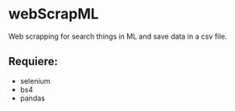 # webScrapML
Web scrapping for search things in ML and save data in a csv file.

## Requiere:
* selenium
* bs4
* pandas

